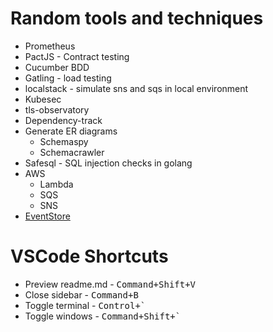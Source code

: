 # Random tools and techniques #

* Prometheus
* PactJS - Contract testing
* Cucumber BDD
* Gatling - load testing
* localstack - simulate sns and sqs in local environment
* Kubesec
* tls-observatory
* Dependency-track
* Generate ER diagrams
    * Schemaspy
    * Schemacrawler
* Safesql - SQL injection checks in golang
* AWS
    * Lambda
    * SQS
    * SNS
* [EventStore](https://eventstore.com/)

# VSCode Shortcuts #
* Preview readme.md - <kbd>Command+Shift+V</kbd>
* Close sidebar - <kbd>Command+B</kbd>
* Toggle terminal - <kbd>Control+`</kbd>
* Toggle windows - <kbd>Command+Shift+`</kbd>
